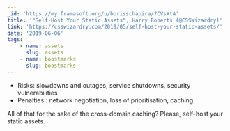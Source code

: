 ```yaml
---
_id: 'https://my.framasoft.org/u/borisschapira/?CVsXtA'
title: '"Self-Host Your Static Assets", Harry Roberts (@CSSWizardry)'
link: 'https://csswizardry.com/2019/05/self-host-your-static-assets/'
date: '2019-06-06'
tags:
    - name: assets
      slug: assets
    - name: boostmarks
      slug: boostmarks
---
```


<div class="markdown"><ul>
<li>Risks: slowdowns and outages, service shutdowns, security vulnerabilities</li>
<li>Penalties : network negotiation, loss of prioritisation, caching</li>
</ul>
<p>All of that for the sake of the cross-domain caching? Please, self-host your static assets.
</p></div>
